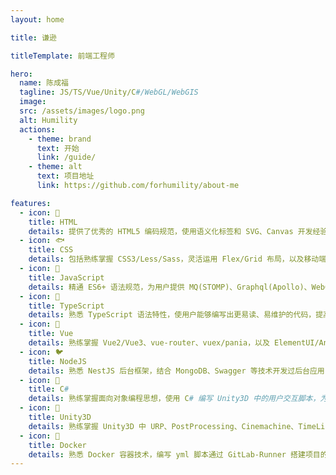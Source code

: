 ```yaml
---
layout: home

title: 谦逊

titleTemplate: 前端工程师

hero:
  name: 陈成福
  tagline: JS/TS/Vue/Unity/C#/WebGL/WebGIS
  image:
  src: /assets/images/logo.png
  alt: Humility
  actions:
    - theme: brand
      text: 开始
      link: /guide/
    - theme: alt
      text: 项目地址
      link: https://github.com/forhumility/about-me

features:
  - icon: 🦩
    title: HTML
    details: 提供了优秀的 HTML5 编码规范，使用语义化标签和 SVG、Canvas 开发经验，使用户能够创建结构良好且性能优异的网页。
  - icon: 🐟
    title: CSS
    details: 包括熟练掌握 CSS3/Less/Sass，灵活运用 Flex/Grid 布局，以及移动端/PC/大屏适配，确保用户的界面呈现出色彩斑斓且兼容性良好。
  - icon: 🦏
    title: JavaScript
    details: 精通 ES6+ 语法规范，为用户提供 MQ(STOMP)、Graphql(Apollo)、WebGIS(Cesium.js)等技术的攻关工作，为他们实现更加复杂的功能和交互体验。
  - icon: 🦙
    title: TypeScript
    details: 熟悉 TypeScript 语法特性，使用户能够编写出更易读、易维护的代码，提高项目的可靠性和可扩展性。
  - icon: 🦅
    title: Vue
    details: 熟练掌握 Vue2/Vue3、vue-router、vuex/pania，以及 ElementUI/AntDesign 的使用，为用户构建出流畅、高效的前端应用。
  - icon: 🐦
    title: NodeJS
    details: 熟悉 NestJS 后台框架，结合 MongoDB、Swagger 等技术开发过后台应用，为用户提供强大的后端支持。
  - icon: 🦚
    title: C#
    details: 熟练掌握面向对象编程思想，使用 C# 编写 Unity3D 中的用户交互脚本，为用户创造出令人惊叹的游戏体验。
  - icon: 🐇
    title: Unity3D
    details: 熟练掌握 Unity3D 中 URP、PostProcessing、Cinemachine、TimeLine 等功能的使用，结合 WebAssembly 技术发布到 WebGL 平台，为用户带来沉浸式的视觉盛宴。
  - icon: 🐳
    title: Docker
    details: 熟悉 Docker 容器技术，编写 yml 脚本通过 GitLab-Runner 搭建项目的 CI/CD 环境，为用户提供方便快捷的开发和部署流程。
---
```

